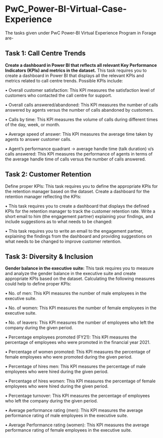 # PwC_Power-BI-Virtual-Case-Experience
The tasks given under PwC Power-BI Virtual Experience Program in Forage are-

## Task 1: Call Centre Trends
**Create a dashboard in Power BI that reflects all relevant Key Performance Indicators (KPIs) and metrics in the dataset.**
This task requires you to create a dashboard in Power BI that displays all the relevant KPIs and metrics related to call centre trends. Possible KPIs include:

•	Overall customer satisfaction: This KPI measures the satisfaction level of customers who contacted the call centre for support. 

•	Overall calls answered/abandoned: This KPI measures the number of calls answered by agents versus the number of calls abandoned by customers. 

•	Calls by time: This KPI measures the volume of calls during different times of the day, week, or month. 

•	Average speed of answer: This KPI measures the average time taken by agents to answer customer calls. 

•	Agent’s performance quadrant -> average handle time (talk duration) v/s calls answered: This KPI measures the performance of agents in terms of the average handle time of calls versus the number of calls answered.

## Task 2: Customer Retention
Define proper KPIs:
This task requires you to define the appropriate KPIs for the retention manager based on the dataset. Create a dashboard for the retention manager reflecting the KPIs:

•	This task requires you to create a dashboard that displays the defined KPIs for the retention manager to track the customer retention rate. Write a short email to him (the engagement partner) explaining your findings, and include suggestions as to what needs to be changed:

•	This task requires you to write an email to the engagement partner, explaining the findings from the dashboard and providing suggestions on what needs to be changed to improve customer retention.

## Task 3: Diversity & Inclusion
**Gender balance in the executive suite:**
This task requires you to measure and analyze the gender balance in the executive suite and create appropriate KPIs based on the dataset. Calculating the following measures could help to define proper KPIs:

•	No. of men: This KPI measures the number of male employees in the executive suite.

•	No. of women: This KPI measures the number of female employees in the executive suite.

•	No. of leavers: This KPI measures the number of employees who left the company during the given period.

•	Percentage employees promoted (FY21): This KPI measures the percentage of employees who were promoted in the financial year 2021.

•	Percentage of women promoted: This KPI measures the percentage of female employees who were promoted during the given period.

•	Percentage of hires men: This KPI measures the percentage of male employees who were hired during the given period.

•	Percentage of hires women: This KPI measures the percentage of female employees who were hired during the given period.

•	Percentage turnover: This KPI measures the percentage of employees who left the company during the given period.

•	Average performance rating (men): This KPI measures the average performance rating of male employees in the executive suite.

•	Average Performance rating (women): This KPI measures the average performance rating of female employees in the executive suite.
